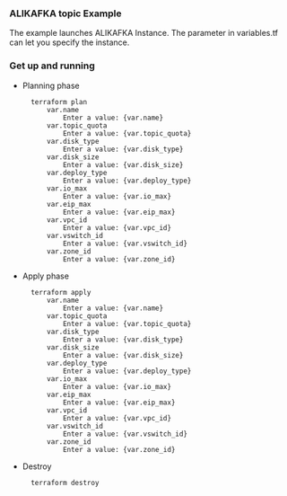 ### ALIKAFKA topic Example

The example launches ALIKAFKA Instance. The parameter in variables.tf can let you specify the instance.

### Get up and running

* Planning phase

		terraform plan 
		    var.name
          		Enter a value: {var.name} 
    		var.topic_quota
  				Enter a value: {var.topic_quota} 
	    	var.disk_type
	    		Enter a value: {var.disk_type} 
			var.disk_size
  				Enter a value: {var.disk_size} 
			var.deploy_type
  				Enter a value: {var.deploy_type}
	    	var.io_max
	    		Enter a value: {var.io_max}
	    	var.eip_max
                Enter a value: {var.eip_max}
            var.vpc_id
                Enter a value: {var.vpc_id}
            var.vswitch_id
                Enter a value: {var.vswitch_id}
            var.zone_id
                Enter a value: {var.zone_id}
	    

* Apply phase

		terraform apply 
		    var.name
          		Enter a value: {var.name} 
    		var.topic_quota
  				Enter a value: {var.topic_quota} 
	    	var.disk_type
	    		Enter a value: {var.disk_type} 
			var.disk_size
  				Enter a value: {var.disk_size} 
			var.deploy_type
  				Enter a value: {var.deploy_type}
	    	var.io_max
	    		Enter a value: {var.io_max}
	    	var.eip_max
                Enter a value: {var.eip_max}
            var.vpc_id
                Enter a value: {var.vpc_id}
            var.vswitch_id
                Enter a value: {var.vswitch_id}
            var.zone_id
                Enter a value: {var.zone_id}
	    	    	

* Destroy 

		terraform destroy